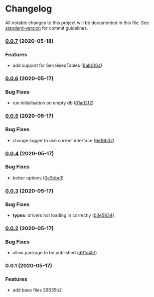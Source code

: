 # Changelog

All notable changes to this project will be documented in this file. See [standard-version](https://github.com/conventional-changelog/standard-version) for commit guidelines.

### [0.0.7](https://github.com/scratchdb/database/compare/v0.0.6...v0.0.7) (2020-05-18)


### Features

* add support for SerialisedTables ([8ab0164](https://github.com/scratchdb/database/commit/8ab0164997b06dd6c501c6f2c0f82fbf85884166))

### [0.0.6](https://github.com/scratchdb/database/compare/v0.0.5...v0.0.6) (2020-05-17)


### Bug Fixes

* run initialisation on empty db ([61a02f2](https://github.com/scratchdb/database/commit/61a02f2c227cb1f5b0b9948d54f2f760f070dbb1))

### [0.0.5](https://github.com/scratchdb/database/compare/v0.0.4...v0.0.5) (2020-05-17)


### Bug Fixes

* change logger to use correct interface ([6e16b37](https://github.com/scratchdb/database/commit/6e16b37e3598afcedd4ebfa32396a415584f4588))

### [0.0.4](https://github.com/scratchdb/database/compare/v0.0.3...v0.0.4) (2020-05-17)


### Bug Fixes

* better options ([0e3bbc1](https://github.com/scratchdb/database/commit/0e3bbc12405e4136551dcf8ed7c6d346ae2894a4))

### [0.0.3](https://github.com/scratchdb/database/compare/v0.0.2...v0.0.3) (2020-05-17)


### Bug Fixes

* **types:** drivers not loading in correctly ([b3e5834](https://github.com/scratchdb/database/commit/b3e583402f3a396c2424d3ca7e5903ac9c495ea6))

### [0.0.2](https://github.com/scratchdb/database/compare/v0.0.1...v0.0.2) (2020-05-17)


### Bug Fixes

* allow package to be published ([d91c45f](https://github.com/scratchdb/database/commit/d91c45ff9f97f454646ca70b37a3875bb44d74c1))

### 0.0.1 (2020-05-17)


### Features

* add base files 29635b2
